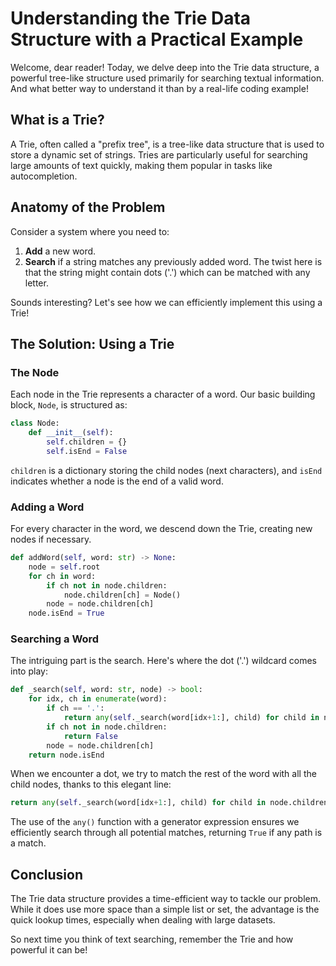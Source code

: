 # Understanding the Trie Data Structure with a Practical Example

Welcome, dear reader! Today, we delve deep into the Trie data structure, a powerful tree-like structure used primarily for searching textual information. And what better way to understand it than by a real-life coding example!

## What is a Trie?

A Trie, often called a "prefix tree", is a tree-like data structure that is used to store a dynamic set of strings. Tries are particularly useful for searching large amounts of text quickly, making them popular in tasks like autocompletion.

## Anatomy of the Problem

Consider a system where you need to:

1. **Add** a new word.
2. **Search** if a string matches any previously added word. The twist here is that the string might contain dots ('.') which can be matched with any letter.

Sounds interesting? Let's see how we can efficiently implement this using a Trie!

## The Solution: Using a Trie

### The Node

Each node in the Trie represents a character of a word. Our basic building block, `Node`, is structured as:

```python
class Node:
    def __init__(self):
        self.children = {}
        self.isEnd = False
```

`children` is a dictionary storing the child nodes (next characters), and `isEnd` indicates whether a node is the end of a valid word.

### Adding a Word

For every character in the word, we descend down the Trie, creating new nodes if necessary.

```python
def addWord(self, word: str) -> None:
    node = self.root
    for ch in word:
        if ch not in node.children:
            node.children[ch] = Node()
        node = node.children[ch]
    node.isEnd = True
```

### Searching a Word

The intriguing part is the search. Here's where the dot ('.') wildcard comes into play:

```python
def _search(self, word: str, node) -> bool:
    for idx, ch in enumerate(word):
        if ch == '.':
            return any(self._search(word[idx+1:], child) for child in node.children.values())
        if ch not in node.children:
            return False
        node = node.children[ch]
    return node.isEnd
```

When we encounter a dot, we try to match the rest of the word with all the child nodes, thanks to this elegant line:

```python
return any(self._search(word[idx+1:], child) for child in node.children.values())
```

The use of the `any()` function with a generator expression ensures we efficiently search through all potential matches, returning `True` if any path is a match.

## Conclusion

The Trie data structure provides a time-efficient way to tackle our problem. While it does use more space than a simple list or set, the advantage is the quick lookup times, especially when dealing with large datasets. 

So next time you think of text searching, remember the Trie and how powerful it can be!
